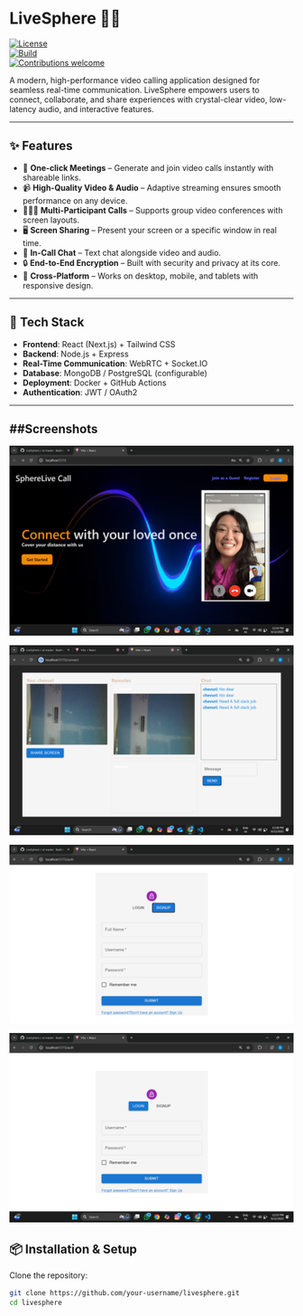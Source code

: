 # LiveSphere 🎥🌐  
[![License](https://img.shields.io/badge/License-MIT-green.svg)](LICENSE)  
[![Build](https://img.shields.io/github/actions/workflow/status/your-username/livesphere/ci.yml?branch=main)](https://github.com/your-username/livesphere/actions)  
[![Contributions welcome](https://img.shields.io/badge/contributions-welcome-blue.svg)](#-contributing)  

A modern, high-performance video calling application designed for seamless real-time communication. LiveSphere empowers users to connect, collaborate, and share experiences with crystal-clear video, low-latency audio, and interactive features.  

---

## ✨ Features  
- 🔗 **One-click Meetings** – Generate and join video calls instantly with shareable links.  
- 📹 **High-Quality Video & Audio** – Adaptive streaming ensures smooth performance on any device.  
- 🧑‍🤝‍🧑 **Multi-Participant Calls** – Supports group video conferences with screen layouts.  
- 🖥 **Screen Sharing** – Present your screen or a specific window in real time.  
- 💬 **In-Call Chat** – Text chat alongside video and audio.  
- 🔒 **End-to-End Encryption** – Built with security and privacy at its core.  
- 📱 **Cross-Platform** – Works on desktop, mobile, and tablets with responsive design.  

---

## 🚀 Tech Stack  
- **Frontend**: React (Next.js) + Tailwind CSS  
- **Backend**: Node.js + Express  
- **Real-Time Communication**: WebRTC + Socket.IO  
- **Database**: MongoDB / PostgreSQL (configurable)  
- **Deployment**: Docker + GitHub Actions  
- **Authentication**: JWT / OAuth2  

---
##Screenshots
---
![homepage](Frontend/public/homepage.png)  

![vediocall](Frontend/public/vediocallpage.png)  

![signup](Frontend/public/signup.png)  

![login](Frontend/public/login.png)  





## 📦 Installation & Setup  

Clone the repository:  
```bash
git clone https://github.com/your-username/livesphere.git
cd livesphere
